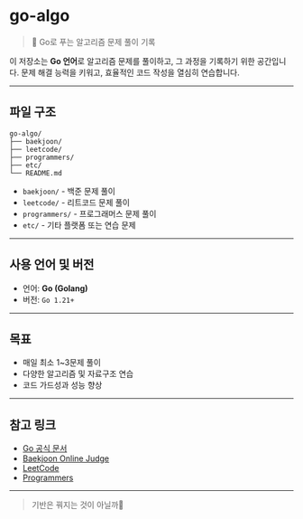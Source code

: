 # go-algo

> 🧠 Go로 푸는 알고리즘 문제 풀이 기록

이 저장소는 **Go 언어**로 알고리즘 문제를 풀이하고, 그 과정을 기록하기 위한 공간입니다.
문제 해결 능력을 키워고, 효율적인 코드 작성을 열심히 연습합니다.

---

## 파일 구조

```
go-algo/
├── baekjoon/
├── leetcode/
├── programmers/
├── etc/
└── README.md
```

* `baekjoon/` - 백준 문제 풀이
* `leetcode/` - 리트코드 문제 풀이
* `programmers/` - 프로그래머스 문제 풀이
* `etc/` - 기타 플랫폼 또는 연습 문제

---

## 사용 언어 및 버전

* 언어: **Go (Golang)**
* 버전: `Go 1.21+`

---

## 목표

* 매일 최소 1\~3문제 풀이
* 다양한 알고리즘 및 자료구조 연습
* 코드 가드성과 성능 향상

---

## 참고 링크

* [Go 공식 문서](https://golang.org/doc/)
* [Baekjoon Online Judge](https://www.acmicpc.net/)
* [LeetCode](https://leetcode.com/)
* [Programmers](https://school.programmers.co.kr/)

---

> 기반은 꿔지는 것이 아닐까🚀
